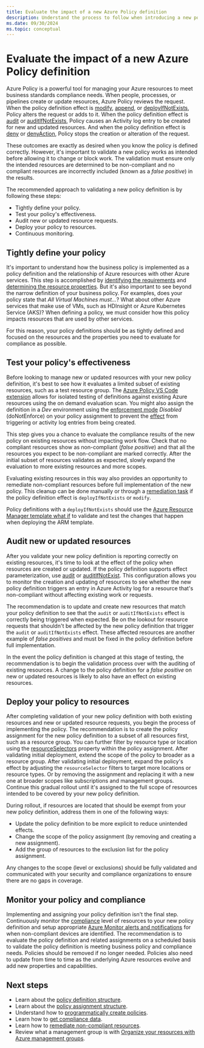 ```yaml
---
title: Evaluate the impact of a new Azure Policy definition
description: Understand the process to follow when introducing a new policy definition into your Azure environment.
ms.date: 09/30/2024
ms.topic: conceptual
---
```


# Evaluate the impact of a new Azure Policy definition

Azure Policy is a powerful tool for managing your Azure resources to meet business standards compliance needs. When people, processes, or pipelines create or update resources, Azure Policy reviews the request. When the policy definition effect is [modify](./effect-modify.md), [append](./effect-append.md), or [deployIfNotExists](./effect-deploy-if-not-exists.md), Policy alters the request or adds to it. When the policy definition effect is [audit](./effect-audit.md) or [auditIfNotExists](./effect-audit-if-not-exists.md), Policy causes an Activity log entry to be created for new and updated resources. And when the policy definition effect is [deny](./effect-deny.md) or [denyAction](./effect-deny-action.md), Policy stops the creation or alteration of the request.

These outcomes are exactly as desired when you know the policy is defined correctly. However, it's important to validate a new policy works as intended before allowing it to change or block work. The validation must ensure only the intended resources are determined to be non-compliant and no compliant resources are incorrectly included (known as a _false positive_) in the results.

The recommended approach to validating a new policy definition is by following these steps:

- Tightly define your policy.
- Test your policy's effectiveness.
- Audit new or updated resource requests.
- Deploy your policy to resources.
- Continuous monitoring.

## Tightly define your policy

It's important to understand how the business policy is implemented as a policy definition and the relationship of Azure resources with other Azure services. This step is accomplished by [identifying the requirements](../tutorials/create-custom-policy-definition.md#identify-requirements) and [determining the resource properties](../tutorials/create-custom-policy-definition.md#determine-resource-properties). But it's also important to see beyond the narrow definition of your business policy. For examples, does your policy state that _All Virtual Machines must..._? What about other Azure services that make use of VMs, such as HDInsight or Azure Kubernetes Service (AKS)? When defining a policy, we must consider how this policy impacts resources that are used by other services.

For this reason, your policy definitions should be as tightly defined and focused on the resources and the properties you need to evaluate for compliance as possible.


## Test your policy's effectiveness

Before looking to manage new or updated resources with your new policy definition, it's best to see how it evaluates a limited subset of existing resources, such as a test resource group. The [Azure Policy VS Code extension](../how-to/extension-for-vscode.md#on-demand-evaluation-scan) allows for isolated testing of definitions against existing Azure resources using the on demand evaluation scan. You might also assign the definition in a _Dev_ environment using the [enforcement mode](./assignment-structure.md#enforcement-mode) _Disabled_ (doNotEnforce) on your policy assignment to prevent the [effect](./effect-basics.md) from triggering or activity log entries from being created.

This step gives you a chance to evaluate the compliance results of the new policy on existing resources without impacting work flow. Check that no compliant resources show as non-compliant (_false positive_) and that all the resources you expect to be non-compliant are marked correctly. After the initial subset of resources validates as expected, slowly expand the evaluation to more existing resources and more scopes.

Evaluating existing resources in this way also provides an opportunity to remediate non-compliant resources before full implementation of the new policy. This cleanup can be done manually or through a [remediation task](../how-to/remediate-resources.md) if the policy definition effect is `deployIfNotExists` or `modify`.

Policy definitions with a `deployIfNotExists` should use the [Azure Resource Manager template what if](../../../azure-resource-manager/templates/deploy-what-if.md) to validate and test the changes that happen when deploying the ARM template.

## Audit new or updated resources

After you validate your new policy definition is reporting correctly on existing resources, it's time to look at the effect of the policy when resources are created or updated. If the policy definition supports effect parameterization, use [audit](./effect-audit.md) or [auditIfNotExist](./effect-audit-if-not-exists.md). This configuration allows you to monitor the creation and updating of resources to see whether the new policy definition triggers an entry in Azure Activity log for a resource that's non-compliant without affecting existing work or requests.

The recommendation is to update and create new resources that match your policy definition to see that the `audit` or `auditIfNotExists` effect is correctly being triggered when expected. Be on the lookout for resource requests that shouldn't be affected by the new policy definition that trigger the `audit` or `auditIfNotExists` effect. These affected resources are another example of _false positives_ and must be fixed in the policy definition before full implementation.

In the event the policy definition is changed at this stage of testing, the recommendation is to begin the validation process over with the auditing of existing resources. A change to the policy definition for a _false positive_ on new or updated resources is likely to also have an effect on existing resources.

## Deploy your policy to resources

After completing validation of your new policy definition with both existing resources and new or updated resource requests, you begin the process of implementing the policy. The recommendation is to create the policy assignment for the new policy definition to a subset of all resources first, such as a resource group. You can further filter by resource type or location using the [resourceSelectors](./assignment-structure.md#resource-selectors) property within the policy assignment. After validating initial deployment, extend the scope of the policy to broader as a resource group. After validating initial deployment, expand the policy's effect by adjusting the `resourceSelector` filters to target more locations or resource types. Or by removing the assignment and replacing it with a new one at broader scopes like subscriptions and management groups. Continue this gradual rollout until it's assigned to the full scope of resources intended to be covered by your new policy definition.

During rollout, if resources are located that should be exempt from your new policy definition, address them in one of the following ways:

- Update the policy definition to be more explicit to reduce unintended effects.
- Change the scope of the policy assignment (by removing and creating a new assignment).
- Add the group of resources to the exclusion list for the policy assignment.

Any changes to the scope (level or exclusions) should be fully validated and communicated with your security and compliance organizations to ensure there are no gaps in coverage.

## Monitor your policy and compliance

Implementing and assigning your policy definition isn't the final step. Continuously monitor the [compliance](../how-to/get-compliance-data.md) level of resources to your new policy definition and setup appropriate [Azure Monitor alerts and notifications](/azure/azure-monitor/alerts/alerts-overview) for when non-compliant devices are identified. The recommendation is to evaluate the policy definition and related assignments on a scheduled basis to validate the policy definition is meeting business policy and compliance needs. Policies should be removed if no longer needed. Policies also need to update from time to time as the underlying Azure resources evolve and add new properties and capabilities.

## Next steps

- Learn about the [policy definition structure](./definition-structure-basics.md).
- Learn about the [policy assignment structure](./assignment-structure.md).
- Understand how to [programmatically create policies](../how-to/programmatically-create.md).
- Learn how to [get compliance data](../how-to/get-compliance-data.md).
- Learn how to [remediate non-compliant resources](../how-to/remediate-resources.md).
- Review what a management group is with [Organize your resources with Azure management groups](../../management-groups/overview.md).
